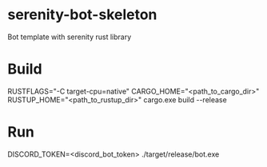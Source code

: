 # serenity-bot-skeleton
Bot template with serenity rust library

# Build

RUSTFLAGS="-C target-cpu=native" CARGO_HOME="<path_to_cargo_dir>" RUSTUP_HOME="<path_to_rustup_dir>" cargo.exe build --release

# Run

DISCORD_TOKEN=<discord_bot_token> ./target/release/bot.exe